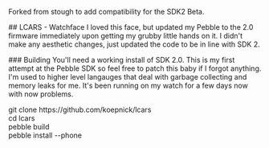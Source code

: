 Forked from stough to add compatibility for the SDK2 Beta.
<p>
## LCARS - Watchface
I loved this face, but updated my Pebble to the 2.0 firmware immediately upon getting my grubby little hands on it.  I didn't make any aesthetic changes, just updated the code to be in line with SDK 2.  
</p>
<p>
### Building
You'll need a working install of SDK 2.0.  This is my first attempt at the Pebble SDK so feel free to patch this baby if I forgot anything.  I'm used to higher level langauges that deal with garbage collecting and memory leaks for me.  It's been running on my watch for a few days now with now problems.  
</p>
<p>
git clone https://github.com/koepnick/lcars<br />
cd lcars<br />
pebble build<br />
pebble install --phone <ip address>
</p>
